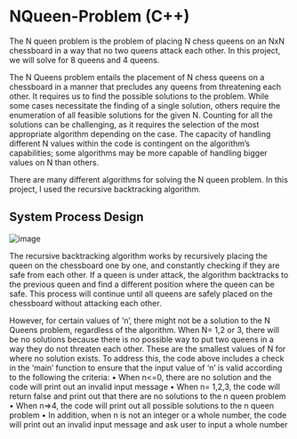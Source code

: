 # NQueen-Problem (C++)
The N queen problem is the problem of placing N chess queens on an NxN chessboard in a way that no two queens attack each other. In this project, we will solve for 8 queens and 4 queens. 

The N Queens problem entails the placement of N chess queens on a chessboard in a manner that precludes any queens from threatening each other. It requires us to find the possible solutions to the problem. While some cases necessitate the finding of a single solution, others require the enumeration of all feasible solutions for the given N. Counting for all the solutions can be challenging, as it requires the selection of the most appropriate algorithm depending on the case. The capacity of handling different N values within the code is contingent on the algorithm’s capabilities; some algorithms may be more capable of handling bigger values on N than others. 

There are many different algorithms for solving the N queen problem. In this project, I used the recursive backtracking algorithm.

## System Process Design
![image](https://github.com/user-attachments/assets/9964669e-75f5-43ad-b88b-3b4a8b967628)

The recursive backtracking algorithm works by recursively placing the queen on the chessboard one by one, and constantly checking if they are safe from each other. If a queen is under attack, the algorithm backtracks to the previous queen and find a different position where the queen can be safe. This process will continue until all queens are safely placed on the chessboard without attacking each other.

However, for certain values of ‘n’, there might not be a solution to the N Queens problem, regardless of the algorithm. When N= 1,2 or 3, there will be no solutions because there is no possible way to put two queens in a way they do not threaten each other. These are the smallest values of N for where no solution exists. To address this, the code above includes a check in the ‘main’ function to ensure that the input value of ‘n’ is valid according to the following the criteria: 
•	When n<=0, there are no solution and the code will print out an invalid input message
•	When n= 1,2,3, the code will return false and print out that there are no solutions to the n queen problem
•	When n=>4, the code will print out all possible solutions to the n queen problem
•	In addition, when n is not an integer or a whole number, the code will print out an invalid input message and ask user to input a whole number
